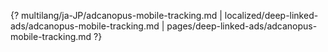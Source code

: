 {? multilang/ja-JP/adcanopus-mobile-tracking.md | localized/deep-linked-ads/adcanopus-mobile-tracking.md | pages/deep-linked-ads/adcanopus-mobile-tracking.md ?}
